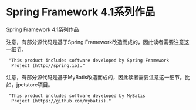 Spring Framework 4.1系列作品
==================

Spring Framework 4.1系列作品

注意，有部分源代码是基于Spring Framework改造而成的，因此读者需要注意这一细节。

     "This product includes software developed by Spring Framework
      Project (http://spring.io)."

注意，有部分源代码是基于MyBatis改造而成的，因此读者需要注意这一细节。比如，jpetstore项目。

     "This product includes software developed by MyBatis
      Project (https://github.com/mybatis)."
